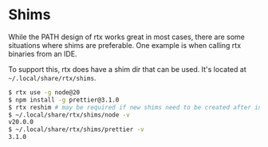---
---

# Shims

While the PATH design of rtx works great in most cases, there are some situations where shims are
preferable. One example is when calling rtx binaries from an IDE.

To support this, rtx does have a shim dir that can be used. It's located at `~/.local/share/rtx/shims`.

```sh
$ rtx use -g node@20
$ npm install -g prettier@3.1.0
$ rtx reshim # may be required if new shims need to be created after installing packages
$ ~/.local/share/rtx/shims/node -v
v20.0.0
$ ~/.local/share/rtx/shims/prettier -v
3.1.0
```
